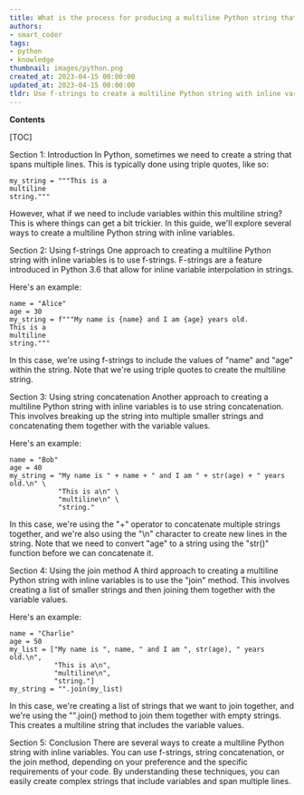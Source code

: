 ```yaml
---
title: What is the process for producing a multiline Python string that contains variables within the text?
authors:
- smart_coder
tags:
- python
- knowledge
thumbnail: images/python.png
created_at: 2023-04-15 00:00:00
updated_at: 2023-04-15 00:00:00
tldr: Use f-strings to create a multiline Python string with inline variables.
---
```


**Contents**

[TOC]

Section 1: Introduction
In Python, sometimes we need to create a string that spans multiple lines. This is typically done using triple quotes, like so:

```
my_string = """This is a
multiline
string."""
```

However, what if we need to include variables within this multiline string? This is where things can get a bit trickier. In this guide, we'll explore several ways to create a multiline Python string with inline variables.

Section 2: Using f-strings
One approach to creating a multiline Python string with inline variables is to use f-strings. F-strings are a feature introduced in Python 3.6 that allow for inline variable interpolation in strings.

Here's an example:

```
name = "Alice"
age = 30
my_string = f"""My name is {name} and I am {age} years old.
This is a
multiline
string."""
```

In this case, we're using f-strings to include the values of "name" and "age" within the string. Note that we're using triple quotes to create the multiline string.

Section 3: Using string concatenation
Another approach to creating a multiline Python string with inline variables is to use string concatenation. This involves breaking up the string into multiple smaller strings and concatenating them together with the variable values.

Here's an example:

```
name = "Bob"
age = 40
my_string = "My name is " + name + " and I am " + str(age) + " years old.\n" \
            "This is a\n" \
            "multiline\n" \
            "string."
```

In this case, we're using the "+" operator to concatenate multiple strings together, and we're also using the "\n" character to create new lines in the string. Note that we need to convert "age" to a string using the "str()" function before we can concatenate it.

Section 4: Using the join method
A third approach to creating a multiline Python string with inline variables is to use the "join" method. This involves creating a list of smaller strings and then joining them together with the variable values.

Here's an example:

```
name = "Charlie"
age = 50
my_list = ["My name is ", name, " and I am ", str(age), " years old.\n",
           "This is a\n",
           "multiline\n",
           "string."]
my_string = "".join(my_list)
```

In this case, we're creating a list of strings that we want to join together, and we're using the "".join() method to join them together with empty strings. This creates a multiline string that includes the variable values.

Section 5: Conclusion
There are several ways to create a multiline Python string with inline variables. You can use f-strings, string concatenation, or the join method, depending on your preference and the specific requirements of your code. By understanding these techniques, you can easily create complex strings that include variables and span multiple lines.
